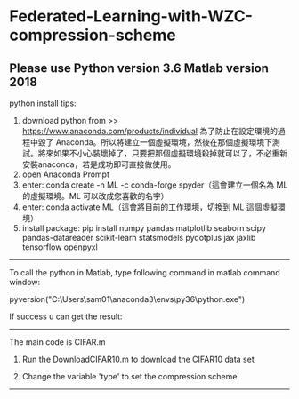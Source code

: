 # Federated-Learning-with-WZC-compression-scheme
Please use
Python version 3.6
Matlab version 2018
------------------------------------------------------------------------------

python install tips:
1. download python from >> https://www.anaconda.com/products/individual
為了防止在設定環境的過程中毀了 Anaconda。所以將建立一個虛擬環境，然後在那個虛擬環境下測試。將來如果不小心裝壞掉了，只要把那個虛擬環境殺掉就可以了，不必重新安裝anaconda，若是成功即可直接做使用。
2. open Anaconda Prompt 
3. enter: conda create -n ML -c conda-forge spyder（這會建立一個名為 ML 的虛擬環境。ML 可以改成您喜歡的名字）
4. enter: conda activate ML（這會將目前的工作環境，切換到 ML 這個虛擬環境）
5. install package: pip install numpy pandas matplotlib seaborn scipy pandas-datareader scikit-learn statsmodels pydotplus jax jaxlib tensorflow openpyxl

------------------------------------------------------------------------------

To call the python in Matlab, type following command in matlab command window:

pyversion("C:\Users\sam01\anaconda3\envs\py36\python.exe")

If success u can get the result:




------------------------------------------------------------------------------

The main code is CIFAR.m

1. Run the DownloadCIFAR10.m to download the CIFAR10 data set

2. Change the variable 'type' to set the compression scheme

------------------------------------------------------------------------------
